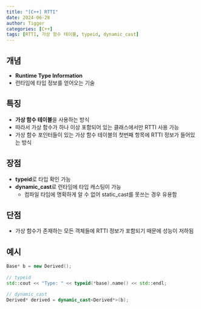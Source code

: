 ```yaml
---
title: "[C++] RTTI"
date: 2024-06-28
author: Tigger
categories: [C++]
tags: [RTTI, 가상 함수 테이블, typeid, dynamic_cast]
---
```


## 개념 
+ **Runtime Type Information**
+ 런타임에 타입 정보를 얻어오는 기술

## 특징
+ **가상 함수 테이블**을 사용하는 방식
+ 따라서 가상 함수가 하나 이상 포함되어 있는 클래스에서만 RTTI 사용 가능
+ 가상 함수 포인터들이 있는 가상 함수 테이블의 첫번째 항목에 RTTI 정보가 들어있는 방식

## 장점
+ **typeid**로 타입 확인 가능
+ **dynamic_cast**로 런타임에 타입 캐스팅이 가능
	+ 컴파일 타임에 명확하게 알 수 없어 static_cast를 못쓰는 경우 유용함

## 단점
+ 가상 함수가 존재하는 모든 객체들에 RTTI 정보가 포함되기 때문에 성능이 저하됨

## 예시
```cpp
Base* b = new Derived();
    
// typeid
std::cout << "Type: " << typeid(*base).name() << std::endl;

// dynamic_cast
Derived* derived = dynamic_cast<Derived*>(b);
```

